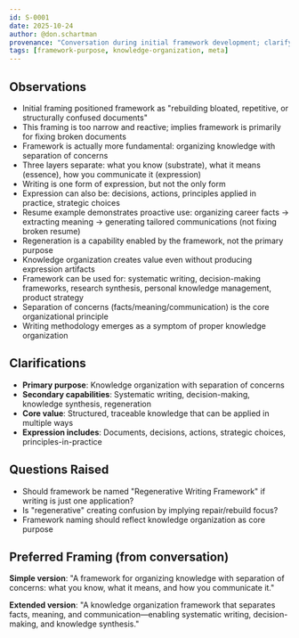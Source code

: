 ```yaml
---
id: S-0001
date: 2025-10-24
author: @don.schartman
provenance: "Conversation during initial framework development; clarifying fundamental purpose"
tags: [framework-purpose, knowledge-organization, meta]
---
```


## Observations

- Initial framing positioned framework as "rebuilding bloated, repetitive, or structurally confused documents"
- This framing is too narrow and reactive; implies framework is primarily for fixing broken documents
- Framework is actually more fundamental: organizing knowledge with separation of concerns
- Three layers separate: what you know (substrate), what it means (essence), how you communicate it (expression)
- Writing is one form of expression, but not the only form
- Expression can also be: decisions, actions, principles applied in practice, strategic choices
- Resume example demonstrates proactive use: organizing career facts → extracting meaning → generating tailored communications (not fixing broken resume)
- Regeneration is a capability enabled by the framework, not the primary purpose
- Knowledge organization creates value even without producing expression artifacts
- Framework can be used for: systematic writing, decision-making frameworks, research synthesis, personal knowledge management, product strategy
- Separation of concerns (facts/meaning/communication) is the core organizational principle
- Writing methodology emerges as a symptom of proper knowledge organization

## Clarifications

- **Primary purpose**: Knowledge organization with separation of concerns
- **Secondary capabilities**: Systematic writing, decision-making, knowledge synthesis, regeneration
- **Core value**: Structured, traceable knowledge that can be applied in multiple ways
- **Expression includes**: Documents, decisions, actions, strategic choices, principles-in-practice

## Questions Raised

- Should framework be named "Regenerative Writing Framework" if writing is just one application?
- Is "regenerative" creating confusion by implying repair/rebuild focus?
- Framework naming should reflect knowledge organization as core purpose

## Preferred Framing (from conversation)

**Simple version**: "A framework for organizing knowledge with separation of concerns: what you know, what it means, and how you communicate it."

**Extended version**: "A knowledge organization framework that separates facts, meaning, and communication—enabling systematic writing, decision-making, and knowledge synthesis."
